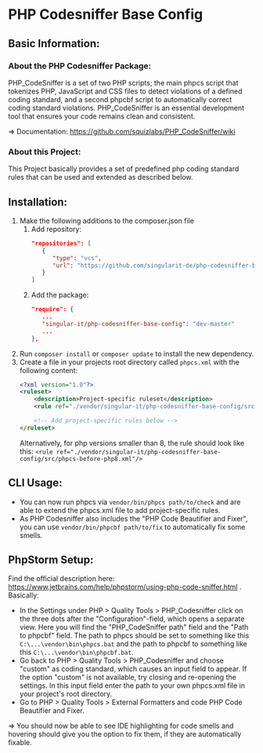 # PHP Codesniffer Base Config

## Basic Information:
### About the PHP Codesniffer Package:
PHP_CodeSniffer is a set of two PHP scripts; the main phpcs script that tokenizes PHP, JavaScript and CSS files to detect violations of a defined coding standard, and a second phpcbf script to automatically correct coding standard violations. PHP_CodeSniffer is an essential development tool that ensures your code remains clean and consistent.

=> Documentation: https://github.com/squizlabs/PHP_CodeSniffer/wiki

### About this Project:
This Project basically provides a set of predefined php coding standard rules that can be used and extended as described below.

## Installation:

1. Make the following additions to the composer.json file
   1. Add repository:
        ```json
        "repositories": [
           {
              "type": "vcs",
              "url": "https://github.com/singularit-de/php-codesniffer-base-config.git"
           }
       ]
      ```
   2. Add the package:
      ```json
      "require": {
         ...
         "singular-it/php-codesniffer-base-config": "dev-master"
         ...
      },
      ```
2. Run ``composer install`` or ``composer update`` to install the new dependency.
3. Create a file in your projects root directory called ``phpcs.xml`` with the following content:
    ```xml
   <?xml version="1.0"?>
    <ruleset>
        <description>Project-specific ruleset</description>
        <rule ref="./vendor/singular-it/php-codesniffer-base-config/src/phpcs.xml"/>
    
        <!-- Add project-specific rules below -->
    </ruleset>
   ```
   Alternatively, for php versions smaller than 8, the  rule should look like this: ``<rule ref="./vendor/singular-it/php-codesniffer-base-config/src/phpcs-before-php8.xml"/>``

## CLI Usage:

- You can now run phpcs via ``vendor/bin/phpcs path/to/check`` and are able to extend the phpcs.xml file to add project-specific rules.
- As PHP Codesniffer also includes the "PHP Code Beautifier and Fixer", you can use ``vendor/bin/phpcbf path/to/fix`` to automatically fix some smells.

## PhpStorm Setup:
Find the official description here: https://www.jetbrains.com/help/phpstorm/using-php-code-sniffer.html . Basically:
- In the Settings under PHP > Quality Tools > PHP_Codesniffer click on the three dots after the "Configuration"-field, which opens a separate view. Here you will find the "PHP_CodeSniffer path" field and the "Path to phpcbf" field. The path to phpcs should be set to something like this `C:\...\vendor\bin\phpcs.bat` and the path to phpcbf to something like this `C:\...\vendor\bin\phpcbf.bat`.
- Go back to PHP > Quality Tools > PHP_Codesniffer and choose "custom" as coding standard, which causes an input field to appear. If the option "custom" is not available, try closing and re-opening the settings. In this input field enter the path to your own phpcs.xml file in your project's root directory.
- Go to PHP > Quality Tools > External Formatters and code PHP Code Beautifier and Fixer.

=> You should now be able to see IDE highlighting for code smells and hovering should give you the option to fix them, if they are automatically fixable.
